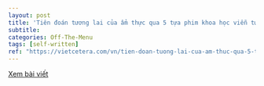 ```yaml
---
layout: post
title: 'Tiên đoán tương lai của ẩm thực qua 5 tựa phim khoa học viễn tưởng'
subtitle: 
categories: Off-The-Menu
tags: [self-written]
ref: "https://vietcetera.com/vn/tien-doan-tuong-lai-cua-am-thuc-qua-5-tua-phim-khoa-hoc-vien-tuong"
---
```

[Xem bài viết](https://vietcetera.com/vn/tien-doan-tuong-lai-cua-am-thuc-qua-5-tua-phim-khoa-hoc-vien-tuong)

